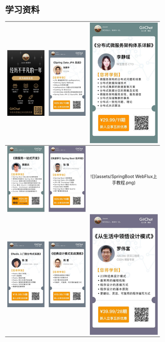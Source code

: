 # 学习资料

| ![](assets/GitChat.png) | ![](assets/JPA.png) | ![](assets/7.png) |
| :---: | :---: | :---: |
| ![](assets/微服务一站式开发.png) | ![](assets/快速学习SpringBoot技术栈.png) | ![](assets/SpringBoot WebFlux上手教程.png) |
| ![](assets/Redis分布式实战.png) | ![](assets/经典设计模式实战演练.png) | ![](assets/从生活中领悟设计模式.png) |
